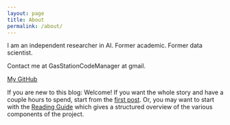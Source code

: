```yaml
---
layout: page
title: About
permalink: /about/
---
```

I am an independent researcher in AI. 
Former academic. Former data scientist. 

Contact me at GasStationCodeManager at gmail.

[My GitHub](https://github.com/GasStationManager)

If you are new to this blog: Welcome! If you want the whole story and have a couple hours to spend, start from the [first post](https://gasstationmanager.github.io/ai/2024/11/04/a-proposal.html).
Or, you may want to start with the [Reading Guide](https://gasstationmanager.github.io/ai/2025/01/30/lean4ai.html) which gives a structured overview of the various components of the project.
